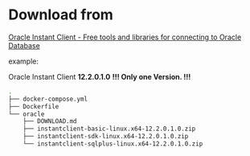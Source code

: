 # Download from

[Oracle Instant Client \- Free tools and libraries for connecting to Oracle Database](http://www.oracle.com/technetwork/database/database-technologies/instant-client/overview/index.html)

example:

Oracle Instant Client **12.2.0.1.0**
**!!! Only one Version. !!!**

```sh
.
├── docker-compose.yml
├── Dockerfile
└── oracle
    ├── DOWNLOAD.md
    ├── instantclient-basic-linux.x64-12.2.0.1.0.zip
    ├── instantclient-sdk-linux.x64-12.2.0.1.0.zip
    └── instantclient-sqlplus-linux.x64-12.2.0.1.0.zip
```
